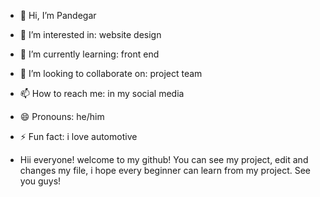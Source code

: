 - 👋 Hi, I’m Pandegar
- 👀 I’m interested in: website design
- 🌱 I’m currently learning: front end
- 💞️ I’m looking to collaborate on: project team
- 📫 How to reach me: in my social media
- 😄 Pronouns: he/him
- ⚡ Fun fact: i love automotive

- Hii everyone! welcome to my github! You can see my project, edit and changes my file, i hope every beginner can learn from my project. See you guys! 
<!---
Pandegar/Pandegar is a ✨ special ✨ repository because its `README.md` (this file) appears on your GitHub profile.
You can click the Preview link to take a look at your changes.
--->
